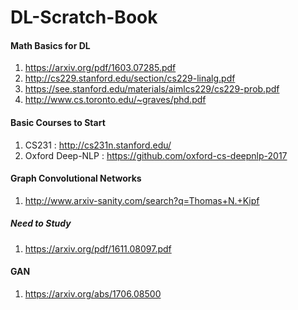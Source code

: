 # DL-Scratch-Book

#### Math Basics for DL

1. https://arxiv.org/pdf/1603.07285.pdf
2. http://cs229.stanford.edu/section/cs229-linalg.pdf
3. https://see.stanford.edu/materials/aimlcs229/cs229-prob.pdf
4. http://www.cs.toronto.edu/~graves/phd.pdf


#### Basic Courses to Start


1. CS231 : http://cs231n.stanford.edu/
2. Oxford Deep-NLP : https://github.com/oxford-cs-deepnlp-2017


#### Graph Convolutional Networks

1. http://www.arxiv-sanity.com/search?q=Thomas+N.+Kipf

##### Need to Study
1. https://arxiv.org/pdf/1611.08097.pdf


#### GAN

1. https://arxiv.org/abs/1706.08500
